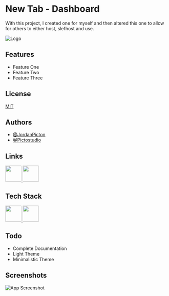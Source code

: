 # New Tab - Dashboard
With this project, I created one for myself and then altered this one to allow for others to either host, slefhost and use.


![Logo](https://dev-to-uploads.s3.amazonaws.com/uploads/articles/th5xamgrr6se0x5ro4g6.png)


## Features
- Feature One
- Feature Two
- Feature Three


## License
[MIT](https://choosealicense.com/licenses/mit/)


## Authors
- [@JordanPicton](https://github.com/JordanPicton)
- [@Pictostudio](https://github.com/Pictostudio)

## Links
  <a href="https://jordanpicton.xyz">
    <img id="personal-website" alt="" width="50" src="https://www.svgrepo.com/show/447845/website-click.svg">
  </a>
  <a href="https://github.com/JordanPicton">
    <img id="github" alt="" width="50" src="https://www.svgrepo.com/show/512317/github-142.svg">
  </a>

## Tech Stack
<div>
  <a href="https://developer.mozilla.org/en-US/docs/Glossary/HTML5">
   <img style="width:50px;" src="https://static-00.iconduck.com/assets.00/html-icon-1451x2048-69sehqrp.png"/>
  </a>
  <a href="https://developer.mozilla.org/en-US/docs/Web/CSS">
    <img style="width:50px;" src="https://upload.wikimedia.org/wikipedia/commons/thumb/d/d5/CSS3_logo_and_wordmark.svg/1200px-CSS3_logo_and_wordmark.svg.png"/>
  </a>
</div>

## Todo
- Complete Documentation
- Light Theme
- Minimalistic Theme

## Screenshots
![App Screenshot](https://via.placeholder.com/468x300?text=App+Screenshot+Here)